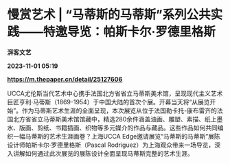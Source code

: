 # 慢赏艺术 | “马蒂斯的马蒂斯”系列公共实践——特邀导览：帕斯卡尔·罗德里格斯
**湃客文艺**

**2023-11-01 05:19**

**https://m.thepaper.cn/detail/25127606**

UCCA尤伦斯当代艺术中心携手法国北方省省立马蒂斯美术馆，呈现现代主义艺术巨匠亨利·马蒂斯（1869-1954）于中国大陆的首次个展。开幕当天将“从展览开始”。作为马蒂斯艺术生涯的全面呈现，本次展览从位于法国勒卡托-康布雷齐的法国北方省省立马蒂斯美术馆馆藏中，精选280余件涵盖油画、雕塑、素描、纸上墨水、版画、剪纸、书籍插画、织物等多元媒介的作品与藏品。这些作品如何共同编织一幅马蒂斯的艺术生涯画卷？上海UCCA Edge邀请展览“马蒂斯的马蒂斯”展陈设计师帕斯卡尔·罗德里格斯（Pascal Rodriguez）为上海观众带来一场导览，深入讲解如何通过此次展览的展陈设计全面呈现马蒂斯完整的艺术生涯。